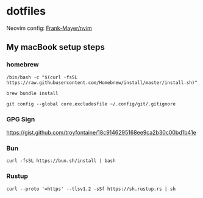 # dotfiles

Neovim config: [Frank-Mayer/nvim](https://github.com/Frank-Mayer/nvim)

## My macBook setup steps

### homebrew

```
/bin/bash -c "$(curl -fsSL https://raw.githubusercontent.com/Homebrew/install/master/install.sh)"
```

```
brew bundle install
```

```
git config --global core.excludesfile ~/.config/git/.gitignore
```

### GPG Sign

https://gist.github.com/troyfontaine/18c9146295168ee9ca2b30c00bd1b41e

### Bun

```
curl -fsSL https://bun.sh/install | bash
```

### Rustup

```
curl --proto '=https' --tlsv1.2 -sSf https://sh.rustup.rs | sh
```
